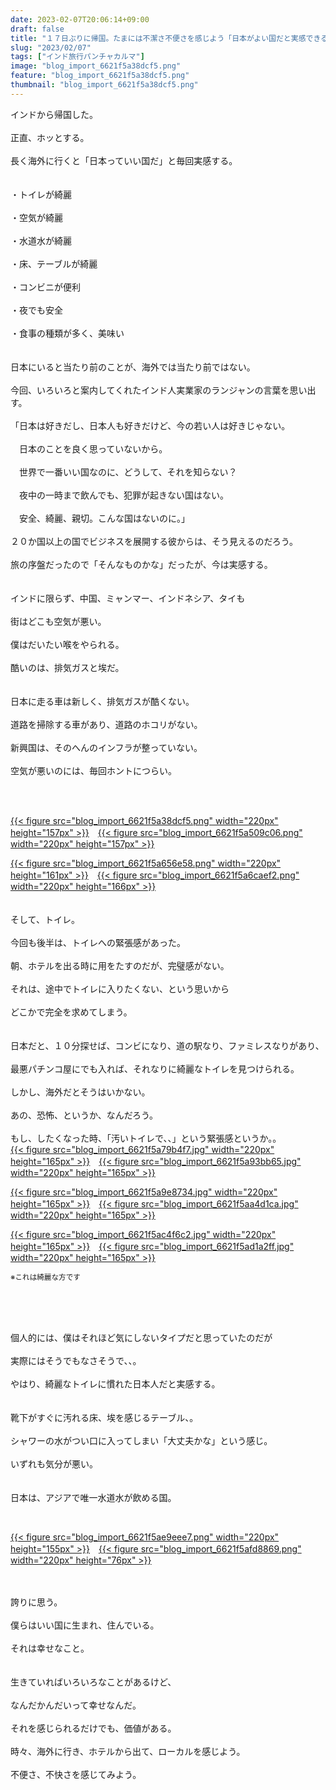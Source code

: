 ```yaml
---
date: 2023-02-07T20:06:14+09:00
draft: false
title: "１７日ぶりに帰国。たまには不潔さ不便さを感じよう「日本がよい国だと実感できるから」"
slug: "2023/02/07"
tags: ["インド旅行パンチャカルマ"]
image: "blog_import_6621f5a38dcf5.png"
feature: "blog_import_6621f5a38dcf5.png"
thumbnail: "blog_import_6621f5a38dcf5.png"
---
```

<p>インドから帰国した。<br/><br/>正直、ホッとする。<br/><br/>長く海外に行くと「日本っていい国だ」と毎回実感する。<br/><br/><br/>・トイレが綺麗<br/><br/>・空気が綺麗<br/><br/>・水道水が綺麗<br/><br/>・床、テーブルが綺麗<br/><br/>・コンビニが便利<br/><br/>・夜でも安全<br/><br/>・食事の種類が多く、美味い<br/><br/><br/>日本にいると当たり前のことが、海外では当たり前ではない。<br/><br/>今回、いろいろと案内してくれたインド人実業家のランジャンの言葉を思い出す。<br/><br/>「日本は好きだし、日本人も好きだけど、今の若い人は好きじゃない。<br/><br/>　日本のことを良く思っていないから。<br/><br/>　世界で一番いい国なのに、どうして、それを知らない？<br/><br/>　夜中の一時まで飲んでも、犯罪が起きない国はない。<br/><br/>　安全、綺麗、親切。こんな国はないのに。」<br/><br/>２０か国以上の国でビジネスを展開する彼からは、そう見えるのだろう。<br/><br/>旅の序盤だったので「そんなものかな」だったが、今は実感する。<br/><br/><br/>インドに限らず、中国、ミャンマー、インドネシア、タイも<br/><br/>街はどこも空気が悪い。<br/><br/>僕はだいたい喉をやられる。<br/><br/>酷いのは、排気ガスと埃だ。<br/><br/><br/>日本に走る車は新しく、排気ガスが酷くない。<br/><br/>道路を掃除する車があり、道路のホコリがない。<br/><br/>新興国は、そのへんのインフラが整っていない。<br/><br/>空気が悪いのには、毎回ホントにつらい。</p><p> </p><p><br/><a href="blog_import_6621f5a38dcf5.png">{{< figure src="blog_import_6621f5a38dcf5.png" width="220px" height="157px" >}}</a>　<a href="blog_import_6621f5a509c06.png">{{< figure src="blog_import_6621f5a509c06.png" width="220px" height="157px" >}}</a></p><p><a href="blog_import_6621f5a656e58.png">{{< figure src="blog_import_6621f5a656e58.png" width="220px" height="161px" >}}</a>　<a href="blog_import_6621f5a6caef2.png">{{< figure src="blog_import_6621f5a6caef2.png" width="220px" height="166px" >}}</a><br/><br/><br/>そして、トイレ。<br/><br/>今回も後半は、トイレへの緊張感があった。<br/><br/>朝、ホテルを出る時に用をたすのだが、完璧感がない。<br/><br/>それは、途中でトイレに入りたくない、という思いから<br/><br/>どこかで完全を求めてしまう。<br/><br/><br/>日本だと、１０分探せば、コンビになり、道の駅なり、ファミレスなりがあり、<br/><br/>最悪パチンコ屋にでも入れば、それなりに綺麗なトイレを見つけられる。<br/><br/>しかし、海外だとそうはいかない。<br/><br/>あの、恐怖、というか、なんだろう。<br/><br/>もし、したくなった時、「汚いトイレで、、」という緊張感というか。。<br/><a href="blog_import_6621f5a79b4f7.jpg">{{< figure src="blog_import_6621f5a79b4f7.jpg" width="220px" height="165px" >}}</a>　<a href="blog_import_6621f5a93bb65.jpg">{{< figure src="blog_import_6621f5a93bb65.jpg" width="220px" height="165px" >}}</a></p><p><a href="blog_import_6621f5a9e8734.jpg">{{< figure src="blog_import_6621f5a9e8734.jpg" width="220px" height="165px" >}}</a>　<a href="blog_import_6621f5aa4d1ca.jpg">{{< figure src="blog_import_6621f5aa4d1ca.jpg" width="220px" height="165px" >}}</a></p><p><a href="blog_import_6621f5ac4f6c2.jpg">{{< figure src="blog_import_6621f5ac4f6c2.jpg" width="220px" height="165px" >}}</a>　<a href="blog_import_6621f5ad1a2ff.jpg">{{< figure src="blog_import_6621f5ad1a2ff.jpg" width="220px" height="165px" >}}</a></p><p><span style="font-size:0.83em;">※これは綺麗な方です</span></p><p> </p><p><br/><br/>個人的には、僕はそれほど気にしないタイプだと思っていたのだが<br/><br/>実際にはそうでもなさそうで、、。<br/><br/>やはり、綺麗なトイレに慣れた日本人だと実感する。<br/><br/><br/>靴下がすぐに汚れる床、埃を感じるテーブル、。<br/><br/>シャワーの水がつい口に入ってしまい「大丈夫かな」という感じ。<br/><br/>いずれも気分が悪い。<br/><br/><br/>日本は、アジアで唯一水道水が飲める国。</p><p> </p><p><a href="blog_import_6621f5ae9eee7.png">{{< figure src="blog_import_6621f5ae9eee7.png" width="220px" height="155px" >}}</a>　<a href="blog_import_6621f5afd8869.png">{{< figure src="blog_import_6621f5afd8869.png" width="220px" height="76px" >}}</a></p><p><br/><br/>誇りに思う。<br/><br/>僕らはいい国に生まれ、住んでいる。<br/><br/>それは幸せなこと。<br/><br/><br/>生きていればいろいろなことがあるけど、<br/><br/>なんだかんだいって幸せなんだ。<br/><br/>それを感じられるだけでも、価値がある。<br/><br/>時々、海外に行き、ホテルから出て、ローカルを感じよう。<br/><br/>不便さ、不快さを感じてみよう。</p><p> </p><p> </p><p> </p>

